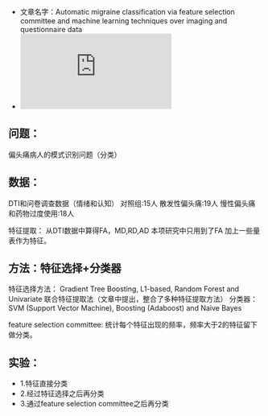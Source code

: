 - 文章名字：Automatic migraine classification via feature selection committee and machine learning techniques over imaging and questionnaire data
- ![文章地址](https://github.com/yujack333/scientific_research/blob/master/paper_note/2017_Garsia_Automatic%20migraine%20classification%20via.pdf)

## 问题：
偏头痛病人的模式识别问题（分类）

## 数据：
DTI和问卷调查数据（情绪和认知）
对照组:15人
散发性偏头痛:19人
慢性偏头痛和药物过度使用:18人

特征提取：
从DTI数据中算得FA，MD,RD,AD
本项研究中只用到了FA
加上一些量表作为特征。



## 方法：特征选择+分类器
特征选择方法：
Gradient Tree Boosting, L1-based, Random Forest and Univariate
联合特征提取法（文章中提出，整合了多种特征提取方法）
分类器：
SVM (Support Vector Machine), Boosting (Adaboost) and Naive Bayes

feature selection committee:
统计每个特征出现的频率，频率大于2的特征留下做分类。


## 实验：
 - 1.特征直接分类
 - 2.经过特征选择之后再分类
 - 3.通过feature selection committee之后再分类

